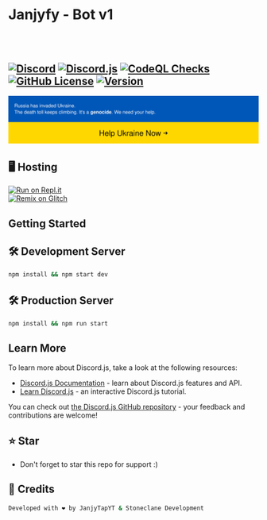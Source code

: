 # Janjyfy - Bot v1<br/>

<br><br>
[![Discord](https://img.shields.io/discord/964581945562501141?color=%2334D058&logo=discord&label=Discord&style=flat-square&logoColor=fff)](https://discord.gg/M7kaJDZtyY)
[![Discord.js](https://img.shields.io/badge/Discord.js-v13-%2334d058?style=flat-square&logo=npm&logoColor=fff)](https://www.npmjs.com/package/discord.js)
[![CodeQL Checks](https://img.shields.io/github/workflow/status/Stoneclane-Development/Janjyfy-Bot/CodeQL%20Checks/master?style=flat-square&label=CodeQL&logo=github&color=%2334D058)](https://discord.gg/M7kaJDZtyY)
[![GitHub License](https://img.shields.io/github/license/Stoneclane-Development/Janjyfy-Bot?style=flat-square&logo=github&label=License&color=%2334D058)](https://discord.gg/M7kaJDZtyY)
[![Version](https://img.shields.io/github/package-json/v/Stoneclane-Development/Janjyfy-Bot?style=flat-square&logo=github&label=Version&color=%2334D058)](https://discord.gg/M7kaJDZtyY)
---

[![Stand With Ukraine](https://raw.githubusercontent.com/vshymanskyy/StandWithUkraine/main/banner2-direct.svg)](https://stand-with-ukraine.pp.ua)

## 🖥️ Hosting
[![Run on Repl.it](https://repl.it/badge/github/Stoneclane-Development/Janjyfy-Bot)](https://repl.it/github/Stoneclane-Development/Janjyfy-Bot)<br>
[![Remix on Glitch](https://cdn.glitch.com/2703baf2-b643-4da7-ab91-7ee2a2d00b5b%2Fremix-button.svg)](https://glitch.com/edit/#!/import/github/Stoneclane-Development/Janjyfy-Bot)

## Getting Started

## 🛠 Development Server

```bash
npm install && npm start dev
```
## 🛠 Production Server
```bash
npm install && npm run start
```

## Learn More

To learn more about Discord.js, take a look at the following resources:

- [Discord.js Documentation](https://discord.js.org/#/) - learn about Discord.js features and API.
- [Learn Discord.js](https://discordjs.guide/#before-you-begin) - an interactive Discord.js tutorial.

You can check out [the Discord.js GitHub repository](https://github.com/discordjs/discord.js/) - your feedback and contributions are welcome!


## ⭐ Star
 - Don't forget to star this repo for support :)


## 💫 Credits

```bash
Developed with ❤️ by JanjyTapYT & Stoneclane Development
```
